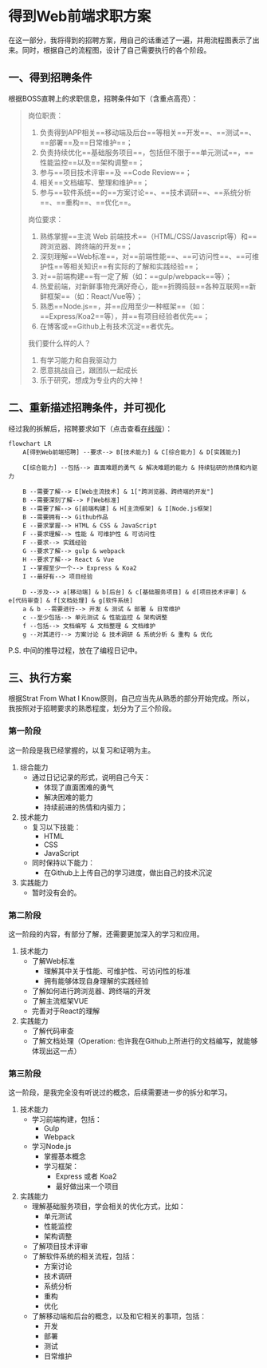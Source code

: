 # 得到Web前端求职方案

在这一部分，我将得到的招聘方案，用自己的话重述了一遍，并用流程图表示了出来。同时，根据自己的流程图，设计了自己需要执行的各个阶段。

## 一、得到招聘条件

根据BOSS直聘上的求职信息，招聘条件如下（含重点高亮）：

> 岗位职责：
> 1. 负责得到APP相关==移动端及后台==等相关==开发==、==测试==、==部署==及==日常维护==；
> 2. 负责持续优化==基础服务项目==，包括但不限于==单元测试==，==性能监控==以及==架构调整==；
> 3. 参与==项目技术评审==及 ==Code Review==；
> 4. 相关==文档编写、整理和维护==；
> 5. 参与==软件系统==的==方案讨论==、==技术调研==、==系统分析==、==重构==、==优化==。
> 
> 岗位要求：
> 1. 熟练掌握==主流 Web 前端技术==（HTML/CSS/Javascript等）和==跨浏览器、跨终端的开发==；
> 2. 深刻理解==Web标准==，对==前端性能==、==可访问性==、==可维护性==等相关知识==有实际的了解和实践经验==；
> 3. 对==前端构建==有一定了解（如：==gulp/webpack==等）；
> 4. 热爱前端，对新鲜事物充满好奇心，能==折腾捣鼓==各种互联网==新鲜框架==（如：React/Vue等）；
> 5. 熟悉==Node.js==，并==应用至少一种框架==（如：==Express/Koa2==等），并==有项目经验者优先==；
> 6. 在博客或==Github上有技术沉淀==者优先。
> 
> 我们要什么样的人？
> 1. 有学习能力和自我驱动力
> 2. 愿意挑战自己，跟团队一起成长
> 3. 乐于研究，想成为专业内的大神！

## 二、重新描述招聘条件，并可视化

经过我的拆解后，招聘要求如下（点击查看[在线版](https://mermaid.live/view/#eyJjb2RlIjoiZmxvd2NoYXJ0IExSXG5cdEFb5b6X5YiwV2Vi5YmN56uv5oub6IGYXSAtLeimgeaxgi0tPiBCW-aKgOacr-iDveWKm10gJiBDW-e7vOWQiOiDveWKm10gJiBEW-Wunui3teiDveWKm11cblx0XG5cdENb57u85ZCI6IO95YqbXSAtLeWMheaLrC0tPiDnm7TpnaLpmr7popjnmoTli4fmsJQgJiDop6PlhrPpmr7popjnmoTog73lipsgJiDmjIHnu63pkrvnoJTnmoTng63mg4XlkozlhoXpqbHliptcblx0XG5cdEIgLS3pnIDopoHkuobop6MtLT4gRVtXZWLkuLvmtYHmioDmnK9dICYgMVtcIui3qOa1j-iniOWZqOOAgei3qOe7iOerr-eahOW8gOWPkVwiXVxuXHRCIC0t6ZyA6KaB5rex5Yi75LqG6KejLS0-IEZbV2Vi5qCH5YeGXVxuXHRCIC0t6ZyA6KaB5LqG6KejLS0-IEdb5YmN56uv5p6E5bu6XSAmIEhb5Li75rWB5qGG5p62XSAmIElbTm9kZS5qc-ahhuaetl1cblx0QiAtLemcgOimgeaLpeaciS0tPiBHaXRodWLkvZzlk4Fcblx0RSAtLeimgeaxguaOjOaPoS0tPiBIVE1MICYgQ1NTICYgSmF2YVNjcmlwdFxuXHRGIC0t6KaB5rGC55CG6KejLS0-IOaAp-iDvSAmIOWPr-e7tOaKpOaApyAmIOWPr-iuv-mXruaAp1xuXHRGIC0t6KaB5rGCLS0-IOWunui3tee7j-mqjFxuXHRHIC0t6KaB5rGC5LqG6KejLS0-IGd1bHAgJiB3ZWJwYWNrXG5cdEggLS3opoHmsYLkuobop6MtLT4gUmVhY3QgJiBWdWVcblx0SSAtLeaOjOaPoeiHs-WwkeS4gOS4qi0tPiBFeHByZXNzICYgS29hMlxuXHRJIC0t5pyA5aW95pyJLS0-IOmhueebrue7j-mqjFxuXHRcblx0RCAtLea2ieWPii0tPiBhW-enu-WKqOerr10gJiBiW-WQjuWPsF0gJiBjW-WfuuehgOacjeWKoemhueebrl0gJiBkW-mhueebruaKgOacr-ivhOWuoV0gJiBlW-S7o-eggeWuoeafpV0gJiBmW-aWh-aho-WkhOeQhl0gJiBnW-i9r-S7tuezu-e7n11cblx0YSAmIGIgLS3pnIDopoHov5vooYwtLT4g5byA5Y-RICYg5rWL6K-VICYg6YOo572yICYg5pel5bi457u05oqkXG5cdGMgLS3oh7PlsJHljIXmi6wtLT4g5Y2V5YWD5rWL6K-VICYg5oCn6IO955uR5o6nICYg5p625p6E6LCD5pW0XG5cdGYgLS3ljIXmi6wtLT4g5paH5qGj57yW5YaZICYg5paH5qGj5pW055CGICYg5paH5qGj57u05oqkXG5cdGcgLS3lr7nlhbbov5vooYwtLT4g5pa55qGI6K6o6K66ICYg5oqA5pyv6LCD56CUICYg57O757uf5YiG5p6QICYg6YeN5p6EICYg5LyY5YyWIiwibWVybWFpZCI6IntcbiAgXCJ0aGVtZVwiOiBcImRhcmtcIlxufSIsInVwZGF0ZUVkaXRvciI6dHJ1ZSwiYXV0b1N5bmMiOnRydWUsInVwZGF0ZURpYWdyYW0iOnRydWV9)）：

```mermaid
flowchart LR
	A[得到Web前端招聘] --要求--> B[技术能力] & C[综合能力] & D[实践能力]
	
	C[综合能力] --包括--> 直面难题的勇气 & 解决难题的能力 & 持续钻研的热情和内驱力
	
	B --需要了解--> E[Web主流技术] & 1["跨浏览器、跨终端的开发"]
	B --需要深刻了解--> F[Web标准]
	B --需要了解--> G[前端构建] & H[主流框架] & I[Node.js框架]
	B --需要拥有--> Github作品
	E --要求掌握--> HTML & CSS & JavaScript
	F --要求理解--> 性能 & 可维护性 & 可访问性
	F --要求--> 实践经验
	G --要求了解--> gulp & webpack
	H --要求了解--> React & Vue
	I --掌握至少一个--> Express & Koa2
	I --最好有--> 项目经验
	
	D --涉及--> a[移动端] & b[后台] & c[基础服务项目] & d[项目技术评审] & e[代码审查] & f[文档处理] & g[软件系统]
	a & b --需要进行--> 开发 & 测试 & 部署 & 日常维护
	c --至少包括--> 单元测试 & 性能监控 & 架构调整
	f --包括--> 文档编写 & 文档整理 & 文档维护
	g --对其进行--> 方案讨论 & 技术调研 & 系统分析 & 重构 & 优化
```

P.S. 中间的推导过程，放在了编程日记中。

## 三、执行方案

根据Strat From What I Know原则，自己应当先从熟悉的部分开始完成。所以，我按照对于招聘要求的熟悉程度，划分为了三个阶段。

### 第一阶段

这一阶段是我已经掌握的，以复习和证明为主。

1. 综合能力
	- 通过日记记录的形式，说明自己今天：
		- 体现了直面困难的勇气
		- 解决困难的能力
		- 持续前进的热情和内驱力；
2. 技术能力
	- 复习以下技能：
		- HTML
		- CSS
		- JavaScript
	- 同时保持以下能力：
		- 在Github上上传自己的学习进度，做出自己的技术沉淀
3. 实践能力
	- 暂时没有会的。

### 第二阶段

这一阶段的内容，有部分了解，还需要更加深入的学习和应用。

1. 技术能力
	- 了解Web标准
		- 理解其中关于性能、可维护性、可访问性的标准
		- 拥有能够体现自身理解的实践经验
	- 了解如何进行跨浏览器、跨终端的开发
	- 了解主流框架VUE
	- 完善对于React的理解
2. 实践能力
	- 了解代码审查
	- 了解文档处理（Operation: 也许我在Github上所进行的文档编写，就能够体现出这一点）

### 第三阶段

这一阶段，是我完全没有听说过的概念，后续需要进一步的拆分和学习。

1. 技术能力
	- 学习前端构建，包括：
		- Gulp
		- Webpack
	- 学习Node.js
		- 掌握基本概念
		- 学习框架：
			- Express 或者 Koa2
			- 最好做出来一个项目
2. 实践能力
	- 理解基础服务项目，学会相关的优化方式，比如：
		- 单元测试
		- 性能监控
		- 架构调整
	- 了解项目技术评审
	- 了解软件系统的相关流程，包括：
		- 方案讨论
		- 技术调研
		- 系统分析
		- 重构
		- 优化
	- 了解移动端和后台的概念，以及和它相关的事项，包括：
		- 开发
		- 部署
		- 测试
		- 日常维护